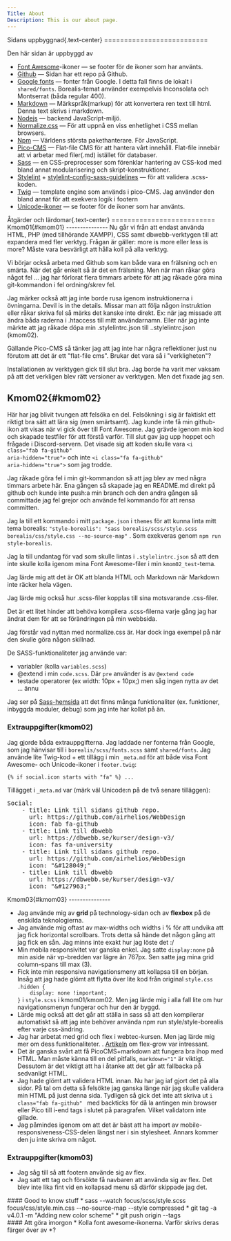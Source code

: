 ```yaml
---
Title: About
Description: This is our about page.
---
```

<div class ="index center" markdown='1'>
Sidans uppbyggnad{.text-center}
==========================


Den här sidan är uppbyggd av
* [Font Awesome](https://fontawesome.com/)-ikoner &mdash; se footer för de ikoner som har använts.
* [Github](https://github.com/airhelios/WebDesign) &mdash; Sidan har ett repo på Github.
* [Google fonts](https://fonts.google.com/) &mdash; fonter från Google. I detta fall finns de lokalt i `shared/fonts`. Borealis-temat använder exempelvis Inconsolata och Montserrat (båda regular 400).
* [Markdown](https://www.markdownguide.org/getting-started/) &mdash; Märkspråk(markup) för att konvertera ren text till html. Denna text skrivs i markdown.
* [Nodejs](https://nodejs.org/en/about) &mdash; backend JavaScript-miljö.
* [Normalize.css](https://www.npmjs.com/package/normalize.css) &mdash; För att uppnå en viss enhetlighet i CSS mellan browsers.
* [Npm](https://docs.npmjs.com/about-npm) &mdash; Världens största pakethanterare. För JavaScript.
* [Pico-CMS](https://picocms.org/docs/) &mdash; Flat-file CMS för att hantera vårt innehåll. Flat-file innebär att vi arbetar med filer(.md) istället för databaser.
* [Sass](https://www.npmjs.com/package/sass) &mdash; en CSS-preprocesser som förenklar hantering av CSS-kod med bland annat modularisering och skript-konstruktioner.
* [Stylelint](https://www.npmjs.com/package/stylelint) + [stylelint-config-sass-guidelines](https://www.npmjs.com/package/stylelint-config-sass-guidelines) &mdash; för att validera .scss-koden.
* [Twig](https://twig.symfony.com/doc/3.x/) &mdash; template engine som används i pico-CMS. Jag använder den bland annat för att exekvera logik i footern
* [Unicode-ikoner](https://home.unicode.org/) &mdash; se footer för de ikoner som har använts.

</div>

<div class ="index center" markdown='1'>
Åtgärder och lärdomar{.text-center}
==========================  
</div>
<div class ="index center" markdown='1'>
Kmom01{#kmom01}
--------------- 
Nu går vi från att endast använda  HTML, PHP (med tillhörande XAMPP), CSS samt dbwebb-verktygen till att expandera med fler verktyg. Frågan är gäller: more is more eller less is more? Måste vara besvärligt att hålla koll på alla verktyg.

Vi börjar också arbeta med Github som kan både vara en frälsning och en smärta. När det går enkelt så är det en frälsning. Men när man råkar göra något fel ... jag har förlorat flera timmars arbete för att jag råkade göra mina git-kommandon i fel ordning/skrev fel.

Jag märker också att jag inte borde rusa igenom instruktionerna i övningarna. Devil is in the details. Missar man att följa någon instruktion eller råkar skriva fel så märks det kanske inte direkt. Ex: när jag missade att ändra båda raderna i .htaccess till mitt användarnamn. Eller när jag inte märkte att jag råkade döpa min .stylelintrc.json till ..stylelintrc.json (kmom02).

Gällande Pico-CMS så tänker jag att jag inte har några reflektioner just nu förutom att det är ett "flat-file cms". Brukar det vara så i "verkligheten"?

Installationen av verktygen gick till slut bra. Jag borde ha varit mer vaksam på att det verkligen blev rätt versioner av verktygen. Men det fixade jag sen.

</div>

<div class ="index center" markdown='1'>

Kmom02{#kmom02}
--------------- 
Här har jag blivit tvungen att felsöka en del. Felsökning i sig är faktiskt ett riktigt bra sätt att lära sig (men smärtsamt). Jag kunde inte få min github-ikon att visas när vi gick över till Font Awesome. Jag grävde igenom min kod och skapade testfiler för att förstå varför. Till slut gav jag upp hoppet och frågade i Discord-servern. Det visade sig att koden skulle vara <code>&lt;i class="fab fa-github" aria-hidden="true"></code> och inte <code>&lt;i class="fa fa-github" aria-hidden="true"></code> som jag trodde. 

Jag råkade göra fel i min git-kommandon så att jag blev av med några timmars arbete här. Ena gången så skapade jag en README.md direkt på github och kunde inte push:a min branch och den andra gången så committade jag fel grejor och använde fel kommando för att rensa committen.

Jag la till ett kommando i mitt `package.json` i `themes` för att kunna linta mitt tema borealis: `"style-borealis": "sass borealis/scss/style.scss borealis/css/style.css --no-source-map"`
. Som exekveras genom `npm run style-borealis`. 

Jag la till undantag för vad som skulle lintas i `.stylelintrc.json` så att den inte skulle kolla igenom mina Font Awesome-filer i min `kmom02_test`-tema.

Jag lärde mig att det är OK att blanda HTML och Markdown när Markdown inte räcker hela vägen.

Jag lärde mig också hur .scss-filer kopplas till sina motsvarande .css-filer.

Det är ett litet hinder att behöva kompilera .scss-filerna varje gång jag har ändrat dem för att se förändringen på min webbsida.

Jag förstår vad nyttan med normalize.css är. Har dock inga exempel på när den skulle göra någon skillnad.

De SASS-funktionaliteter jag använde var:
* variabler (kolla `variables.scss`)
* @extend i min `code.scss`. Där `pre` använder is av `@extend code`
* testade operatorer (ex width: 10px + 10px;) men såg ingen nytta av det ... ännu

Jag ser på [Sass-hemsida](https://sass-lang.com/documentation/) att det finns många funktionaliter (ex. funktioner, inbyggda moduler, debug) som jag inte har kollat på än.
### Extrauppgifter(kmom02)
Jag gjorde båda extrauppgifterna. Jag laddade ner fonterna från Google, som jag hänvisar till i `borealis/scss/fonts.scss` samt `shared/fonts`.
Jag använde lite Twig-kod + ett tillägg i min `_meta.md` för att både visa Font Awesome- och Unicode-ikoner i `footer.twig`:

`{% if social.icon starts with "fa" %} ... `

Tillägget i `_meta.md` var (märk väl Unicode:n på de två senare tilläggen): 
<pre class="code">
Social:
    - title: Link till sidans github repo.
      url: https://github.com/airhelios/WebDesign
      icon: fab fa-github
    - title: Link till dbwebb
      url: https://dbwebb.se/kurser/design-v3/
      icon: fas fa-university
    - title: Link till sidans github repo.
      url: https://github.com/airhelios/WebDesign
      icon: "&#38;#128049;"
    - title: Link till dbwebb
      url: https://dbwebb.se/kurser/design-v3/
      icon: "&#38;#127963;"
</pre>
</div>

<div class ="index center" markdown='1'>
Kmom03{#kmom03}
--------------- 
<ul>
<li>
Jag använde mig av <b>grid</b> på technology-sidan och av <b>flexbox</b> på de enskilda teknologierna.</li>
<li>Jag använde mig oftast av max-widths och widths i % för att undvika att jag fick horizontal scrollbars. Trots detta så hände det någon gång att jag fick en sån. Jag minns inte exakt hur jag löste det :/</li>
<li>Min mobila responsivitet var ganska enkel. Jag satte <code>display:none</code> på min aside när vp-bredden var lägre än 767px. Sen satte jag mina grid column-spans till max (3).

<li>Fick inte min responsiva navigationsmeny att kollapsa till en början. Insåg att jag hade glömt att flytta över lite kod från original <code>style.css</code>
<code>.hidden {
    display: none !important;
}</code> i <code>style.scss</code> i kmom01/kmom02. Men jag lärde mig i alla fall lite om hur navigationsmenyn fungerar och hur den är byggd.</li>

<li>Lärde mig också att det går att ställa in sass så att den kompilerar automatiskt så att jag inte behöver använda npm run style/style-borealis efter varje css-ändring.</li>

<li>Jag har arbetat med grid och flex i webtec-kursen. Men jag lärde mig mer om dess funktionaliteter. . <a href="https://css-tricks.com/flex-grow-is-weird/">Artikeln</a> om flex-grow var intressant.</li>

<li>Det är ganska svårt att få PicoCMS+markdown att fungera bra ihop med HTML. Man måste känna till en del pitfalls, <code>markdown="1"</code> är viktigt. Dessutom är det viktigt att ha i åtanke att det går att fallbacka på sedvanligt HTML. </li>

<li>Jag hade glömt att validera HTML innan. Nu har jag iaf gjort det på alla sidor. På tal om detta så felsökte jag ganska länge när jag skulle validera min HTML på just denna sida. Tydligen så gick det inte att skriva ut <code>i class="fab fa-github" </code> med backticks för då la antingen min browser eller Pico till i-end tags i slutet på paragrafen. Vilket validatorn inte gillade.</li>

<li>Jag påmindes igenom om att det är bäst att ha import av mobile-responsiveness-CSS-delen längst ner i sin stylesheet. Annars kommer den ju inte skriva om något.</li>
</ul>

### Extrauppgifter(kmom03)
<ul>
<li>Jag såg till så att footern använde sig av flex.</li>
<li>Jag satt ett tag och försökte få navbaren att använda sig av flex. Det blev inte lika fint vid en kollapsad menu så därför skippade jag det.</li>
</ul>
</div>

<div class ="index center" markdown='1'>
#### Good to know stuff
* sass --watch focus/scss/style.scss focus/css/style.min.css --no-source-map --style compressed
* git tag -a v4.0.1 -m "Adding new color scheme"
* git push origin --tags
</div>

<div class ="index center" markdown='1'>
#### Att göra imorgon
* Kolla font awesome-ikonerna. Varför skrivs deras färger över av *?
</div>
